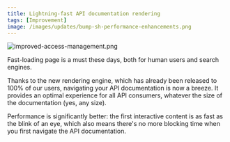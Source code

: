 ```yaml
---
title: Lightning-fast API documentation rendering
tags: [Improvement]
image: /images/updates/bump-sh-performance-enhancements.png
---
```


![improved-access-management.png](/images/updates/bump-sh-performance-enhancements.png)

Fast-loading page is a must these days, both for human users and search engines.

Thanks to the new rendering engine, which has already been released to 100% of our users, navigating your API documentation is now a breeze. It provides an optimal experience for all API consumers, whatever the size of the documentation (yes, any size).

Performance is significantly better: the first interactive content is as fast as the blink of an eye, which also means there's no more blocking time when you first navigate the API documentation.
